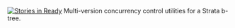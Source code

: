 [![Stories in Ready](https://badge.waffle.io/bigeasy/mvcc.png?label=ready&title=Ready)](https://waffle.io/bigeasy/mvcc)
Multi-version concurrency control utilities for a Strata b-tree.
